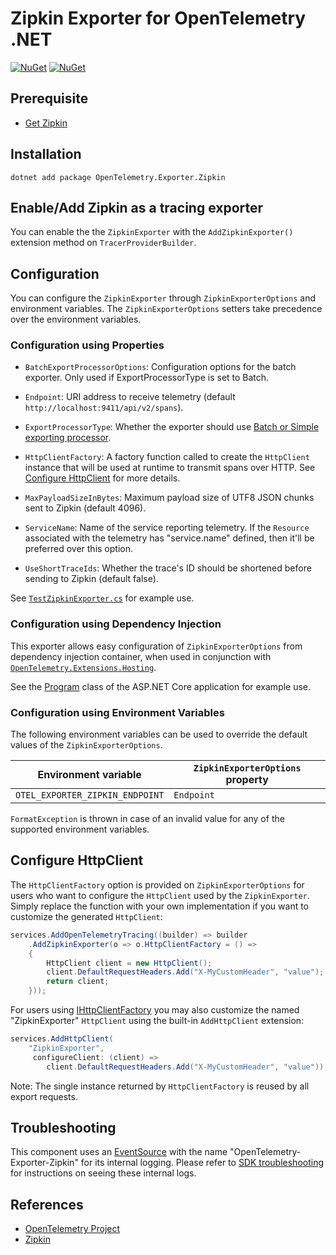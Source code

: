 # Zipkin Exporter for OpenTelemetry .NET

[![NuGet](https://img.shields.io/nuget/v/OpenTelemetry.Exporter.Zipkin.svg)](https://www.nuget.org/packages/OpenTelemetry.Exporter.Zipkin)
[![NuGet](https://img.shields.io/nuget/dt/OpenTelemetry.Exporter.Zipkin.svg)](https://www.nuget.org/packages/OpenTelemetry.Exporter.Zipkin)

## Prerequisite

* [Get Zipkin](https://zipkin.io/pages/quickstart.html)

## Installation

```shell
dotnet add package OpenTelemetry.Exporter.Zipkin
```

## Enable/Add Zipkin as a tracing exporter

You can enable the the `ZipkinExporter` with the `AddZipkinExporter()` extension
method on `TracerProviderBuilder`.

## Configuration

You can configure the `ZipkinExporter` through `ZipkinExporterOptions`
and environment variables. The `ZipkinExporterOptions` setters
take precedence over the environment variables.

### Configuration using Properties

* `BatchExportProcessorOptions`: Configuration options for the batch exporter.
  Only used if ExportProcessorType is set to Batch.

* `Endpoint`: URI address to receive telemetry (default
  `http://localhost:9411/api/v2/spans`).

* `ExportProcessorType`: Whether the exporter should use [Batch or Simple
  exporting
  processor](https://github.com/open-telemetry/opentelemetry-specification/blob/main/specification/trace/sdk.md#built-in-span-processors).

* `HttpClientFactory`: A factory function called to create the `HttpClient`
  instance that will be used at runtime to transmit spans over HTTP. See
  [Configure HttpClient](#configure-httpclient) for more details.

* `MaxPayloadSizeInBytes`: Maximum payload size of UTF8 JSON chunks sent to
  Zipkin (default 4096).

* `ServiceName`: Name of the service reporting telemetry. If the `Resource`
   associated with the telemetry has "service.name" defined, then it'll be
   preferred over this option.

* `UseShortTraceIds`: Whether the trace's ID should be shortened before sending
   to Zipkin (default false).

See
[`TestZipkinExporter.cs`](../../examples/Console/TestZipkinExporter.cs)
for example use.

### Configuration using Dependency Injection

This exporter allows easy configuration of `ZipkinExporterOptions` from
dependency injection container, when used in conjunction with
[`OpenTelemetry.Extensions.Hosting`](../OpenTelemetry.Extensions.Hosting/README.md).

See the [Program](../../examples/AspNetCore/Program.cs) class of the ASP.NET
Core application for example use.

### Configuration using Environment Variables

The following environment variables can be used to override the default
values of the `ZipkinExporterOptions`.

| Environment variable            | `ZipkinExporterOptions` property |
| --------------------------------| -------------------------------- |
| `OTEL_EXPORTER_ZIPKIN_ENDPOINT` | `Endpoint`                       |

`FormatException` is thrown in case of an invalid value for any of the
supported environment variables.

## Configure HttpClient

The `HttpClientFactory` option is provided on `ZipkinExporterOptions` for users
who want to configure the `HttpClient` used by the `ZipkinExporter`. Simply
replace the function with your own implementation if you want to customize the
generated `HttpClient`:

```csharp
services.AddOpenTelemetryTracing((builder) => builder
    .AddZipkinExporter(o => o.HttpClientFactory = () =>
    {
        HttpClient client = new HttpClient();
        client.DefaultRequestHeaders.Add("X-MyCustomHeader", "value");
        return client;
    }));
```

For users using
[IHttpClientFactory](https://docs.microsoft.com/dotnet/architecture/microservices/implement-resilient-applications/use-httpclientfactory-to-implement-resilient-http-requests)
you may also customize the named "ZipkinExporter" `HttpClient` using the
built-in `AddHttpClient` extension:

```csharp
services.AddHttpClient(
    "ZipkinExporter",
     configureClient: (client) =>
        client.DefaultRequestHeaders.Add("X-MyCustomHeader", "value"));
```

Note: The single instance returned by `HttpClientFactory` is reused by all
export requests.

## Troubleshooting

This component uses an
[EventSource](https://docs.microsoft.com/dotnet/api/system.diagnostics.tracing.eventsource)
with the name "OpenTelemetry-Exporter-Zipkin" for its internal logging. Please
refer to [SDK troubleshooting](../opentelemetry/README.md#troubleshooting) for
instructions on seeing these internal logs.

## References

* [OpenTelemetry Project](https://opentelemetry.io/)
* [Zipkin](https://zipkin.io)
